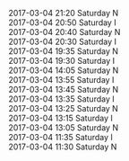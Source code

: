 2017-03-04 21:20 Saturday  N  
2017-03-04 20:50 Saturday  I  
2017-03-04 20:40 Saturday  N  
2017-03-04 20:30 Saturday  I  
2017-03-04 19:35 Saturday  N  
2017-03-04 19:30 Saturday  I  
2017-03-04 14:05 Saturday  N  
2017-03-04 13:55 Saturday  I  
2017-03-04 13:45 Saturday  N  
2017-03-04 13:35 Saturday  I  
2017-03-04 13:25 Saturday  N  
2017-03-04 13:15 Saturday  I  
2017-03-04 13:05 Saturday  N  
2017-03-04 11:35 Saturday  I  
2017-03-04 11:30 Saturday  N  
